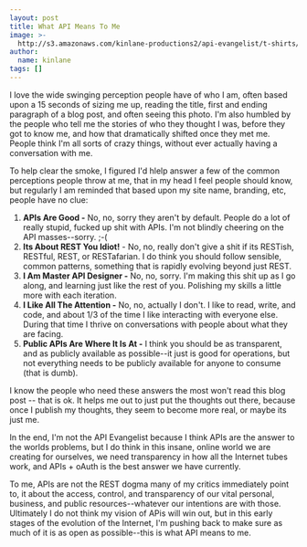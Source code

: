 ```yaml
---
layout: post
title: What API Means To Me
image: >-
  http://s3.amazonaws.com/kinlane-productions2/api-evangelist/t-shirts/KL_InApiWeTrust-1000.png
author:
  name: kinlane
tags: []
---
```

I love the wide swinging perception people have of who I am, often based upon a 15 seconds of sizing me up, reading the title, first and ending paragraph of a blog post, and often seeing this photo. I'm also humbled by the people who tell me the stories of who they thought I was, before they got to know me, and how that dramatically shifted once they met me. People think I'm all sorts of crazy things, without ever actually having a conversation with me.

To help clear the smoke, I figured I'd hlelp answer a few of the common perceptions people throw at me, that in my head I feel people should know, but regularly I am reminded that based upon my site name, branding, etc, people have no clue:

1.  **APIs Are Good -** No, no, sorry they aren't by default. People do a lot of really stupid, fucked up shit with APIs. I'm not blindly cheering on the API masses--sorry. ;-(
2.  **Its About REST You Idiot!** \- No, no, really don't give a shit if its RESTish, RESTful, REST, or RESTafarian. I do think you should follow sensible, common patterns, something that is rapidly evolving beyond just REST.
3.  **I Am Master API Designer -** No, no, sorry. I'm making this shit up as I go along, and learning just like the rest of you. Polishing my skills a little more with each iteration.
4.  **I Like All The Attention -** No, no, actually I don't. I like to read, write, and code, and about 1/3 of the time I like interacting with everyone else. During that time I thrive on conversations with people about what they are facing. 
5.  **Public APIs Are Where It Is At -** I think you should be as transparent, and as publicly available as possible--it just is good for operations, but not everything needs to be publicly available for anyone to consume (that is dumb).

I know the people who need these answers the most won't read this blog post -- that is ok. It helps me out to just put the thoughts out there, because once I publish my thoughts, they seem to become more real, or maybe its just me.

In the end, I'm not the API Evangelist because I think APIs are the answer to the worlds problems, but I do think in this insane, online world we are creating for ourselves, we need transparency in how all the Internet tubes work, and APIs + oAuth is the best answer we have currently.

To me, APIs are not the REST dogma many of my critics immediately point to, it about the access, control, and transparency of our vital personal, business, and public resources--whatever our intentions are with those. Ultimately I do not think my vision of APis will win out, but in this early stages of the evolution of the Internet, I'm pushing back to make sure as much of it is as open as possible--this is what API means to me.